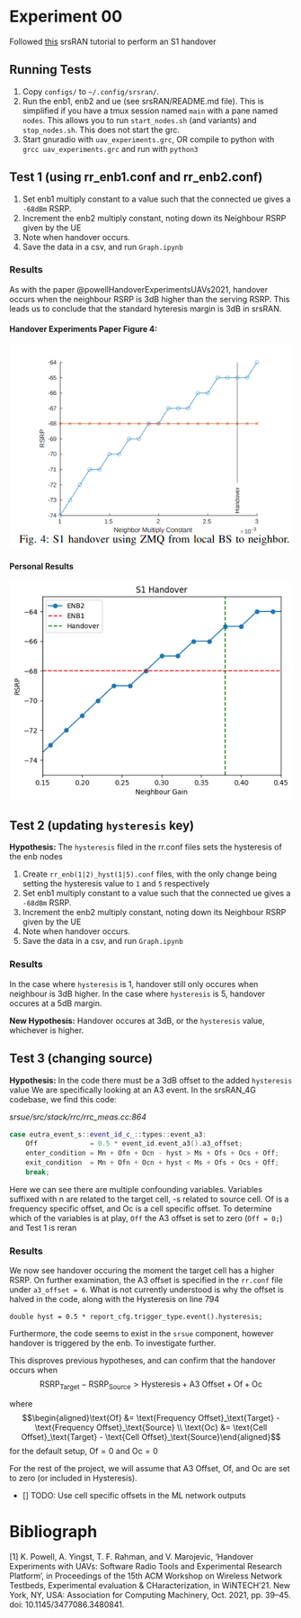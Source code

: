 # Experiment 00
Followed [this](https://docs.srsran.com/projects/4g/en/hoverxref_test/app_notes/source/handover/source/index.html#s1-handover) srsRAN tutorial to perform an S1 handover

## Running Tests
1. Copy `configs/` to `~/.config/srsran/`.
2. Run the enb1, enb2 and ue (see srsRAN/README.md file). This is simplified if you have a tmux session named `main` with a pane named `nodes`. This allows you to run `start_nodes.sh` (and variants) and `stop_nodes.sh`. This does not start the grc.
3. Start gnuradio with `uav_experiments.grc`, OR compile to python with `grcc uav_experiments.grc` and run with `python3`

## Test 1 (using rr_enb1.conf and rr_enb2.conf)
1. Set enb1 multiply constant to a value such that the connected ue gives a `-68dBm` RSRP.
2. Increment the enb2 multiply constant, noting down its Neighbour RSRP given by the UE
3. Note when handover occurs.
4. Save the data in a csv, and run `Graph.ipynb`

### Results
As with the paper @powellHandoverExperimentsUAVs2021, handover occurs when the neighbour RSRP is 3dB higher than the serving RSRP. This leads us to conclude that the standard hyteresis margin is 3dB in srsRAN.

#### Handover Experiments Paper Figure 4:
![Alt text](UAV_fig4.png)
#### Personal Results
![Alt text](handover.png)

## Test 2 (updating `hysteresis` key)
**Hypothesis:** The `hysteresis` filed in the rr.conf files sets the hysteresis of the enb nodes
1. Create `rr_enb(1|2)_hyst(1|5).conf` files, with the only change being setting the hysteresis value to `1` and `5` respectively
1. Set enb1 multiply constant to a value such that the connected ue gives a `-68dBm` RSRP.
2. Increment the enb2 multiply constant, noting down its Neighbour RSRP given by the UE
3. Note when handover occurs.
4. Save the data in a csv, and run `Graph.ipynb`

### Results
In the case where `hysteresis` is 1, handover still only occures when neighbour is 3dB higher.
In the case where `hysteresis` is 5, handover occures at a 5dB margin.

**New Hypothesis:** Handover occures at 3dB, or the `hysteresis` value, whichever is higher. 

## Test 3 (changing source)
**Hypothesis:** In the code there must be a 3dB offset to the added `hysteresis` value
We are specifically looking at an A3 event. In the srsRAN_4G codebase, we find this code:

*srsue/src/stack/rrc/rrc_meas.cc:864*
```cpp
case eutra_event_s::event_id_c_::types::event_a3:
    Off             = 0.5 * event_id.event_a3().a3_offset;
    enter_condition = Mn + Ofn + Ocn - hyst > Ms + Ofs + Ocs + Off;
    exit_condition  = Mn + Ofn + Ocn + hyst < Ms + Ofs + Ocs + Off;
    break;
```
Here we can see there are multiple confounding variables. Variables suffixed with n are related to the target cell, -s related to source cell. Of is a frequency specific offset, and Oc is a cell specific offset. To determine which of the variables is at play, `Off` the A3 offset is set to zero (`Off = 0;`) and Test 1 is reran

### Results
We now see handover occuring the moment the target cell has a higher RSRP. On further examination, the A3 offset is specified in the `rr.conf` file under `a3_offset = 6`. What is not currently understood is why the offset is halved in the code, along with the Hysteresis on line 794
```
double hyst = 0.5 * report_cfg.trigger_type.event().hysteresis;
```
Furthermore, the code seems to exist in the `srsue` component, however handover is triggered by the enb. To investigate further.

This disproves previous hypotheses, and can confirm that the handover occurs when
$$\text{RSRP}_\text{Target} - \text{RSRP}_\text{Source} \gt \text{Hysteresis} + \text{A3 Offset} + \text{Of} + \text{Oc}$$

where 
$$\begin{aligned}\text{Of} &= \text{Frequency Offset}_\text{Target} - \text{Frequency Offset}_\text{Source} \\
\text{Oc} &= \text{Cell Offset}_\text{Target} - \text{Cell Offset}_\text{Source}\end{aligned}$$
for the default setup, $\text{Of}=0$ and $\text{Oc}=0$

For the rest of the project, we will assume that A3 Offset, Of, and Oc are set to zero (or included in Hysteresis).

- [] TODO: Use cell specific offsets in the ML network outputs


# Bibliograph
[1] K. Powell, A. Yingst, T. F. Rahman, and V. Marojevic, ‘Handover Experiments with UAVs: Software Radio Tools and Experimental Research Platform’, in Proceedings of the 15th ACM Workshop on Wireless Network Testbeds, Experimental evaluation & CHaracterization, in WiNTECH’21. New York, NY, USA: Association for Computing Machinery, Oct. 2021, pp. 39–45. doi: 10.1145/3477086.3480841.
